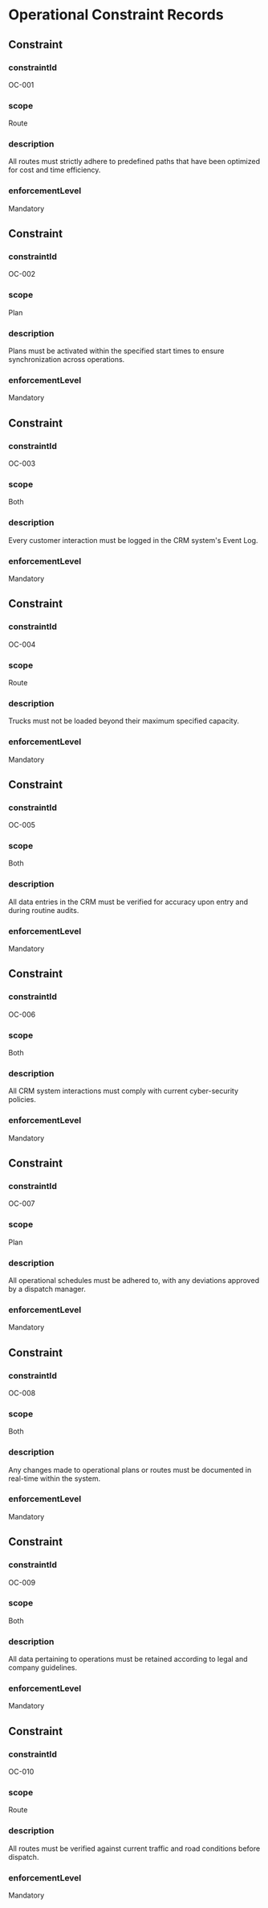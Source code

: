 # Operational Constraint Records

## Constraint

### constraintId

OC-001

### scope

Route

### description

All routes must strictly adhere to predefined paths that have been optimized for cost and time efficiency.

### enforcementLevel

Mandatory

## Constraint

### constraintId

OC-002

### scope

Plan

### description

Plans must be activated within the specified start times to ensure synchronization across operations.

### enforcementLevel

Mandatory

## Constraint

### constraintId

OC-003

### scope

Both

### description

Every customer interaction must be logged in the CRM system's Event Log.

### enforcementLevel

Mandatory

## Constraint

### constraintId

OC-004

### scope

Route

### description

Trucks must not be loaded beyond their maximum specified capacity.

### enforcementLevel

Mandatory

## Constraint

### constraintId

OC-005

### scope

Both

### description

All data entries in the CRM must be verified for accuracy upon entry and during routine audits.

### enforcementLevel

Mandatory

## Constraint

### constraintId

OC-006

### scope

Both

### description

All CRM system interactions must comply with current cyber-security policies.

### enforcementLevel

Mandatory

## Constraint

### constraintId

OC-007

### scope

Plan

### description

All operational schedules must be adhered to, with any deviations approved by a dispatch manager.

### enforcementLevel

Mandatory

## Constraint

### constraintId

OC-008

### scope

Both

### description

Any changes made to operational plans or routes must be documented in real-time within the system.

### enforcementLevel

Mandatory

## Constraint

### constraintId

OC-009

### scope

Both

### description

All data pertaining to operations must be retained according to legal and company guidelines.

### enforcementLevel

Mandatory

## Constraint

### constraintId

OC-010

### scope

Route

### description

All routes must be verified against current traffic and road conditions before dispatch.

### enforcementLevel

Mandatory